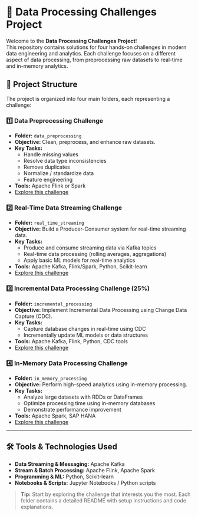 # 🚀 Data Processing Challenges Project

Welcome to the **Data Processing Challenges Project**!  
This repository contains solutions for four hands-on challenges in modern data engineering and analytics. Each challenge focuses on a different aspect of data processing, from preprocessing raw datasets to real-time and in-memory analytics.


## 📂 Project Structure

The project is organized into four main folders, each representing a challenge:

### 1️⃣ Data Preprocessing Challenge 
- **Folder:** `data_preprocessing`  
- **Objective:** Clean, preprocess, and enhance raw datasets.
- **Key Tasks:**  
  - Handle missing values  
  - Resolve data type inconsistencies  
  - Remove duplicates  
  - Normalize / standardize data  
  - Feature engineering  
- **Tools:** Apache Flink or Spark  
- [Explore this challenge](./task1-datapreprocessing)

### 2️⃣ Real-Time Data Streaming Challenge 
- **Folder:** `real_time_streaming`  
- **Objective:** Build a Producer-Consumer system for real-time streaming data.
- **Key Tasks:**  
  - Produce and consume streaming data via Kafka topics  
  - Real-time data processing (rolling averages, aggregations)  
  - Apply basic ML models for real-time analytics  
- **Tools:** Apache Kafka, Flink/Spark, Python, Scikit-learn  
- [Explore this challenge](./task2_Real-Time_SData_treaming)
### 3️⃣ Incremental Data Processing Challenge (25%)
- **Folder:** `incremental_processing`  
- **Objective:** Implement Incremental Data Processing using Change Data Capture (CDC).  
- **Key Tasks:**  
  - Capture database changes in real-time using CDC  
  - Incrementally update ML models or data structures  
- **Tools:** Apache Kafka, Flink, Python, CDC tools  
- [Explore this challenge](./task3_incremental_processing)

### 4️⃣ In-Memory Data Processing Challenge 
- **Folder:** `in_memory_processing`  
- **Objective:** Perform high-speed analytics using in-memory processing.  
- **Key Tasks:**  
  - Analyze large datasets with RDDs or DataFrames  
  - Optimize processing time using in-memory databases  
  - Demonstrate performance improvement  
- **Tools:** Apache Spark, SAP HANA  
- [Explore this challenge](./task4_inmemory_processing)

---

## 🛠 Tools & Technologies Used
- **Data Streaming & Messaging:** Apache Kafka  
- **Stream & Batch Processing:** Apache Flink, Apache Spark  
- **Programming & ML:** Python, Scikit-learn  
- **Notebooks & Scripts:** Jupyter Notebooks / Python scripts  



> **Tip:** Start by exploring the challenge that interests you the most. Each folder contains a detailed README with setup instructions and code explanations.

